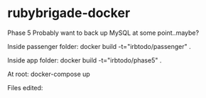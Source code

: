 # rubybrigade-docker
Phase 5
Probably want to back up MySQL at some point..maybe?

Inside passenger folder:
docker build -t="irbtodo/passenger" .

Inside app folder:
docker build -t="irbtodo/phase5" .

At root:
docker-compose up

Files edited:
